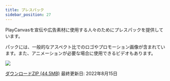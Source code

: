 ```yaml
---
title: プレスパック
sidebar_position: 27
---
```


PlayCanvasを宣伝や広告素材に使用する人々のためにプレスパックを提供しています。

パックには、一般的なアスペクト比でのロゴやプロモーション画像が含まれています。また、アニメーションが必要な場合に使用できるビデオもあります。

![][preview-image]

[ダウンロードZIP (44.5MB)][download-link]
最終更新日: 2022年8月15日

[preview-image]: /images/user-manual/press-pack/press-pack-preview.png
[download-link]: /downloads/playcanvas-press-pack.zip
